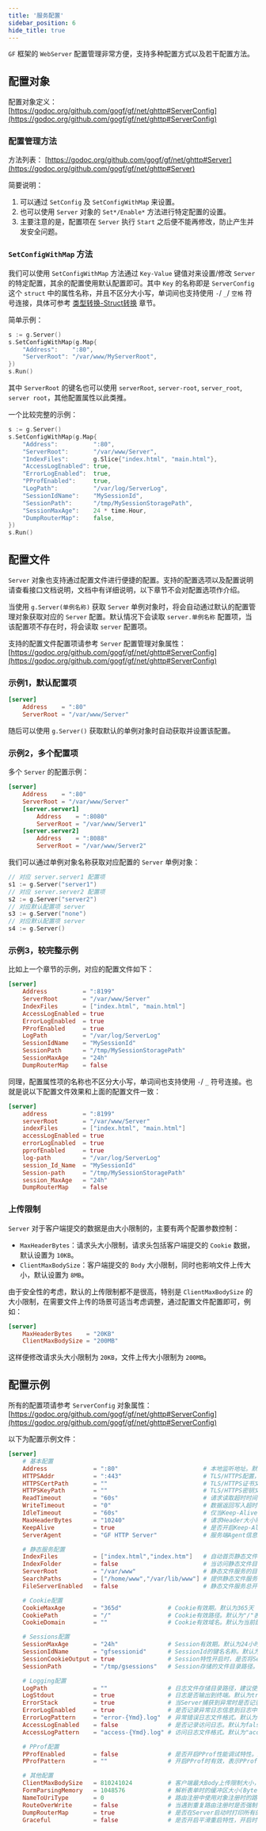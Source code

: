 ```yaml
---
title: '服务配置'
sidebar_position: 6
hide_title: true
---
```


`GF` 框架的 `WebServer` 配置管理非常方便，支持多种配置方式以及若干配置方法。

## 配置对象

配置对象定义： [https://godoc.org/github.com/gogf/gf/net/ghttp#ServerConfig](https://godoc.org/github.com/gogf/gf/net/ghttp#ServerConfig)

### 配置管理方法

方法列表： [https://godoc.org/github.com/gogf/gf/net/ghttp#Server](https://godoc.org/github.com/gogf/gf/net/ghttp#Server)

简要说明：

1. 可以通过 `SetConfig` 及 `SetConfigWithMap` 来设置。
2. 也可以使用 `Server` 对象的 `Set*/Enable*` 方法进行特定配置的设置。
3. 主要注意的是，配置项在 `Server` 执行 `Start` 之后便不能再修改，防止产生并发安全问题。

### `SetConfigWithMap` 方法

我们可以使用 `SetConfigWithMap` 方法通过 `Key-Value` 键值对来设置/修改 `Server` 的特定配置，其余的配置使用默认配置即可。其中 `Key` 的名称即是 `ServerConfig` 这个 `struct` 中的属性名称，并且不区分大小写，单词间也支持使用 `-`/ `_`/ `空格` 符号连接，具体可参考 [类型转换-Struct转换](output/goframe-v1.14-md/核心组件/类型转换/类型转换-Struct转换) 章节。

简单示例：

```go
s := g.Server()
s.SetConfigWithMap(g.Map{
    "Address":    ":80",
    "ServerRoot": "/var/www/MyServerRoot",
})
s.Run()

```

其中 `ServerRoot` 的键名也可以使用 `serverRoot`, `server-root`, `server_root`, `server root`，其他配置属性以此类推。

一个比较完整的示例：

```go
s := g.Server()
s.SetConfigWithMap(g.Map{
    "Address":          ":80",
    "ServerRoot":       "/var/www/Server",
    "IndexFiles":       g.Slice{"index.html", "main.html"},
    "AccessLogEnabled": true,
    "ErrorLogEnabled":  true,
    "PProfEnabled":     true,
    "LogPath":          "/var/log/ServerLog",
    "SessionIdName":    "MySessionId",
    "SessionPath":      "/tmp/MySessionStoragePath",
    "SessionMaxAge":    24 * time.Hour,
    "DumpRouterMap":    false,
})
s.Run()

```

## 配置文件

`Server` 对象也支持通过配置文件进行便捷的配置。支持的配置选项以及配置说明请查看接口文档说明，文档中有详细说明，以下章节不会对配置选项作介绍。

当使用 `g.Server(单例名称)` 获取 `Server` 单例对象时，将会自动通过默认的配置管理对象获取对应的 `Server` 配置。默认情况下会读取 `server.单例名称` 配置项，当该配置项不存在时，将会读取 `server` 配置项。

支持的配置文件配置项请参考 `Server` 配置管理对象属性： [https://godoc.org/github.com/gogf/gf/net/ghttp#ServerConfig](https://godoc.org/github.com/gogf/gf/net/ghttp#ServerConfig)

### 示例1，默认配置项

```toml
[server]
    Address    = ":80"
    ServerRoot = "/var/www/Server"

```

随后可以使用 `g.Server()` 获取默认的单例对象时自动获取并设置该配置。

### 示例2，多个配置项

多个 `Server` 的配置示例：

```toml
[server]
    Address    = ":80"
    ServerRoot = "/var/www/Server"
    [server.server1]
        Address    = ":8080"
        ServerRoot = "/var/www/Server1"
    [server.server2]
        Address    = ":8088"
        ServerRoot = "/var/www/Server2"

```

我们可以通过单例对象名称获取对应配置的 `Server` 单例对象：

```go
// 对应 server.server1 配置项
s1 := g.Server("server1")
// 对应 server.server2 配置项
s2 := g.Server("server2")
// 对应默认配置项 server
s3 := g.Server("none")
// 对应默认配置项 server
s4 := g.Server()

```

### 示例3，较完整示例

比如上一个章节的示例，对应的配置文件如下：

```toml
[server]
    Address          = ":8199"
    ServerRoot       = "/var/www/Server"
    IndexFiles       = ["index.html", "main.html"]
    AccessLogEnabled = true
    ErrorLogEnabled  = true
    PProfEnabled     = true
    LogPath          = "/var/log/ServerLog"
    SessionIdName    = "MySessionId"
    SessionPath      = "/tmp/MySessionStoragePath"
    SessionMaxAge    = "24h"
    DumpRouterMap    = false

```

同理，配置属性项的名称也不区分大小写，单词间也支持使用 `-`/ `_` 符号连接。也就是说以下配置文件效果和上面的配置文件一致：

```toml
[server]
    address          = ":8199"
    serverRoot       = "/var/www/Server"
    indexFiles       = ["index.html", "main.html"]
    accessLogEnabled = true
    errorLogEnabled  = true
    pprofEnabled     = true
    log-path         = "/var/log/ServerLog"
    session_Id_Name  = "MySessionId"
    Session-path     = "/tmp/MySessionStoragePath"
    session_MaxAge   = "24h"
    DumpRouterMap    = false

```

### 上传限制

`Server` 对于客户端提交的数据是由大小限制的，主要有两个配置参数控制：

- `MaxHeaderBytes`：请求头大小限制，请求头包括客户端提交的 `Cookie` 数据，默认设置为 `10KB`。
- `ClientMaxBodySize`：客户端提交的 `Body` 大小限制，同时也影响文件上传大小，默认设置为 `8MB`。

由于安全性的考虑，默认的上传限制都不是很高，特别是 `ClientMaxBodySize` 的大小限制，在需要文件上传的场景可适当考虑调整，通过配置文件配置即可，例如：

```toml
[server]
    MaxHeaderBytes    = "20KB"
    ClientMaxBodySize = "200MB"

```

这样便修改请求头大小限制为 `20KB`，文件上传大小限制为 `200MB`。

## 配置示例

所有的配置项请参考 `ServerConfig` 对象属性： [https://godoc.org/github.com/gogf/gf/net/ghttp#ServerConfig](https://godoc.org/github.com/gogf/gf/net/ghttp#ServerConfig)

以下为配置示例文件：

```toml
[server]
    # 基本配置
    Address             = ":80"                        # 本地监听地址。默认":80"
	HTTPSAddr           = ":443"                       # TLS/HTTPS配置，同时需要配置证书和密钥。默认关闭
	HTTPSCertPath       = ""                           # TLS/HTTPS证书文件本地路径，建议使用绝对路径。默认关闭
	HTTPSKeyPath        = ""                           # TLS/HTTPS密钥文件本地路径，建议使用绝对路径。默认关闭
	ReadTimeout         = "60s"                        # 请求读取超时时间，一般不需要配置。默认为60秒
	WriteTimeout        = "0"                          # 数据返回写入超时时间，一般不需要配置。默认不超时（0）
	IdleTimeout         = "60s"                        # 仅当Keep-Alive开启时有效，请求闲置时间。默认为60秒
	MaxHeaderBytes      = "10240"                      # 请求Header大小限制（Byte）。默认为10KB
	KeepAlive           = true                         # 是否开启Keep-Alive功能。默认true
	ServerAgent         = "GF HTTP Server"             # 服务端Agent信息。默认为"GF HTTP Server"

    # 静态服务配置
	IndexFiles          = ["index.html","index.htm"]   # 自动首页静态文件检索。默认为["index.html", "index.htm"]
	IndexFolder         = false                        # 当访问静态文件目录时，是否展示目录下的文件列表。默认关闭，那么请求将返回403
    ServerRoot          = "/var/www"                   # 静态文件服务的目录根路径，配置时自动开启静态文件服务。默认关闭
	SearchPaths         = ["/home/www","/var/lib/www"] # 提供静态文件服务时额外的文件搜索路径，当根路径找不到时则按照顺序在搜索目录查找。默认关闭
	FileServerEnabled   = false                        # 静态文件服务总开关。默认false

    # Cookie配置
	CookieMaxAge        = "365d"             # Cookie有效期。默认为365天
	CookiePath          = "/"                # Cookie有效路径。默认为"/"表示全站所有路径下有效
	CookieDomain        = ""                 # Cookie有效域名。默认为当前配置Cookie时的域名

	# Sessions配置
	SessionMaxAge       = "24h"              # Session有效期。默认为24小时
	SessionIdName       = "gfsessionid"      # SessionId的键名名称。默认为gfsessionid
	SessionCookieOutput = true               # Session特性开启时，是否将SessionId返回到Cookie中。默认true
	SessionPath         = "/tmp/gsessions"   # Session存储的文件目录路径。默认为当前系统临时目录下的gsessions目录

    # Logging配置
	LogPath             = ""                 # 日志文件存储目录路径，建议使用绝对路径。默认为空，表示关闭
    LogStdout           = true               # 日志是否输出到终端。默认为true
    ErrorStack          = true               # 当Server捕获到异常时是否记录堆栈信息到日志中。默认为true
    ErrorLogEnabled     = true               # 是否记录异常日志信息到日志中。默认为true
    ErrorLogPattern     = "error-{Ymd}.log"  # 异常错误日志文件格式。默认为"error-{Ymd}.log"
    AccessLogEnabled    = false              # 是否记录访问日志。默认为false
    AccessLogPattern    = "access-{Ymd}.log" # 访问日志文件格式。默认为"access-{Ymd}.log"

    # PProf配置
	PProfEnabled        = false              # 是否开启PProf性能调试特性。默认为false
	PProfPattern        = ""                 # 开启PProf时有效，表示PProf特性的页面访问路径，对当前Server绑定的所有域名有效。

    # 其他配置
	ClientMaxBodySize   = 810241024          # 客户端最大Body上传限制大小，影响文件上传大小(Byte)。默认为8*1024*1024=8MB
	FormParsingMemory   = 1048576            # 解析表单时的缓冲区大小(Byte)，一般不需要配置。默认为1024*1024=1MB
	NameToUriType       = 0                  # 路由注册中使用对象注册时的路由生成规则。默认为0
	RouteOverWrite      = false              # 当遇到重复路由注册时是否强制覆盖。默认为false，重复路由存在时将会在启动时报错退出
	DumpRouterMap       = true               # 是否在Server启动时打印所有的路由列表。默认为true
	Graceful            = false              # 是否开启平滑重启特性，开启时将会在本地增加10000的本地TCP端口用于进程间通信。默认false
```